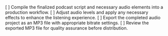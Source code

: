 [ ] Compile the finalized podcast script and necessary audio elements into a production workflow.
[ ] Adjust audio levels and apply any necessary effects to enhance the listening experience.
[ ] Export the completed audio project as an MP3 file with appropriate bitrate settings.
[ ] Review the exported MP3 file for quality assurance before distribution.